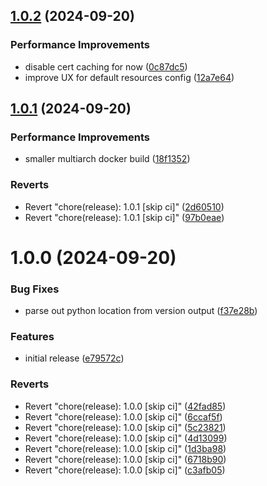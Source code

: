 ## [1.0.2](https://github.com/mxsdev/LocalSandbox/compare/v1.0.1...v1.0.2) (2024-09-20)


### Performance Improvements

* disable cert caching for now ([0c87dc5](https://github.com/mxsdev/LocalSandbox/commit/0c87dc5604648b9aa12675c888794d84f7349188))
* improve UX for default resources config ([12a7e64](https://github.com/mxsdev/LocalSandbox/commit/12a7e64361c0cec2abe96613ab8efa30d3d22aac))

## [1.0.1](https://github.com/mxsdev/LocalSandbox/compare/v1.0.0...v1.0.1) (2024-09-20)


### Performance Improvements

* smaller multiarch docker build ([18f1352](https://github.com/mxsdev/LocalSandbox/commit/18f13524d2f32349667d4220365863da61bd065b))


### Reverts

* Revert "chore(release): 1.0.1 [skip ci]" ([2d60510](https://github.com/mxsdev/LocalSandbox/commit/2d605108a99e9340766bac6e8f258403bfb74692))
* Revert "chore(release): 1.0.1 [skip ci]" ([97b0eae](https://github.com/mxsdev/LocalSandbox/commit/97b0eae2447dfbfa2c39fa236b035186f4a18d1c))

# 1.0.0 (2024-09-20)


### Bug Fixes

* parse out python location from version output ([f37e28b](https://github.com/mxsdev/LocalSandbox/commit/f37e28b12f5956285cd17b4d243e38a6bccd5571))


### Features

* initial release ([e79572c](https://github.com/mxsdev/LocalSandbox/commit/e79572c80d87871512b7ad789fb47515c8a59145))


### Reverts

* Revert "chore(release): 1.0.0 [skip ci]" ([42fad85](https://github.com/mxsdev/LocalSandbox/commit/42fad85cbc05f9b69540bde5ac701c95dd5a953c))
* Revert "chore(release): 1.0.0 [skip ci]" ([6ccaf5f](https://github.com/mxsdev/LocalSandbox/commit/6ccaf5fce7d859046b15c57a898c611932198348))
* Revert "chore(release): 1.0.0 [skip ci]" ([5c23821](https://github.com/mxsdev/LocalSandbox/commit/5c238210dc060af4cae12b9ab94ddc7651578af7))
* Revert "chore(release): 1.0.0 [skip ci]" ([4d13099](https://github.com/mxsdev/LocalSandbox/commit/4d13099d456ca36573e291ac1bb9071b88eeb5e6))
* Revert "chore(release): 1.0.0 [skip ci]" ([1d3ba98](https://github.com/mxsdev/LocalSandbox/commit/1d3ba9863b240450e987a3864874491afd1455e5))
* Revert "chore(release): 1.0.0 [skip ci]" ([6718b90](https://github.com/mxsdev/LocalSandbox/commit/6718b903f31de382132278520a00e80f7673c550))
* Revert "chore(release): 1.0.0 [skip ci]" ([c3afb05](https://github.com/mxsdev/LocalSandbox/commit/c3afb05d8214680244cd40007008d328e94f36e1))

